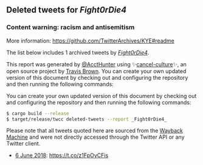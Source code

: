 ## Deleted tweets for _Fight0rDie4_
### Content warning: racism and antisemitism
More information: https://github.com/TwitterArchives/KYE#readme

The list below includes 1 archived tweets by
[_Fight0rDie4_](https://twitter.com/_Fight0rDie4_).



This report was generated by [@AcctHunter](https://twitter.com/accthunter) using ✨[cancel-culture](https://github.com/travisbrown/cancel-culture)✨,
an open source project by [Travis Brown](https://twitter.com/travisbrown). You can create your own
updated version of this document by checking out and configuring the repository and then running
the following commands:

You can create your own updated version of this document by checking out and configuring the
repository and then running the following commands:

```bash
$ cargo build --release
$ target/release/twcc deleted-tweets --report _Fight0rDie4_
```

Please note that all tweets quoted here are sourced from the
[Wayback Machine](https://web.archive.org) and were not directly accessed through the Twitter API or
any Twitter client.

* [ 6 June 2018](https://web.archive.org/web/20180606044725/https://twitter.com/_Fight0rDie4_/status/1004223210727100416): https://t.co/z1FpOyCFis

